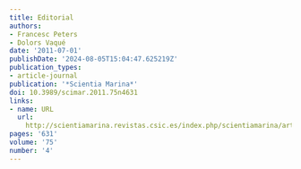 ```yaml
---
title: Editorial
authors:
- Francesc Peters
- Dolors Vaqué
date: '2011-07-01'
publishDate: '2024-08-05T15:04:47.625219Z'
publication_types:
- article-journal
publication: '*Scientia Marina*'
doi: 10.3989/scimar.2011.75n4631
links:
- name: URL
  url: 
    http://scientiamarina.revistas.csic.es/index.php/scientiamarina/article/view/1304/1385
pages: '631'
volume: '75'
number: '4'
---
```

